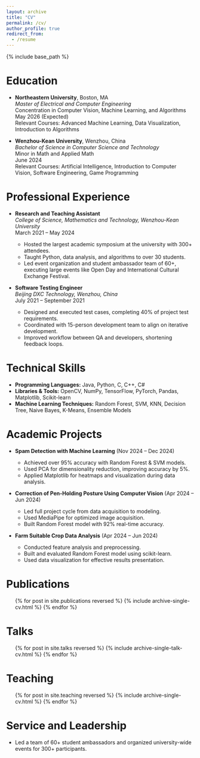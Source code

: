 ```yaml
---
layout: archive
title: "CV"
permalink: /cv/
author_profile: true
redirect_from:
  - /resume
---
```


{% include base_path %}

Education
======
* **Northeastern University**, Boston, MA  
  *Master of Electrical and Computer Engineering*  
  Concentration in Computer Vision, Machine Learning, and Algorithms  
  May 2026 (Expected)  
  Relevant Courses: Advanced Machine Learning, Data Visualization, Introduction to Algorithms

* **Wenzhou-Kean University**, Wenzhou, China  
  *Bachelor of Science in Computer Science and Technology*  
  Minor in Math and Applied Math  
  June 2024  
  Relevant Courses: Artificial Intelligence, Introduction to Computer Vision, Software Engineering, Game Programming

Professional Experience
======
* **Research and Teaching Assistant**  
  *College of Science, Mathematics and Technology, Wenzhou-Kean University*  
  March 2021 – May 2024  
  - Hosted the largest academic symposium at the university with 300+ attendees.  
  - Taught Python, data analysis, and algorithms to over 30 students.  
  - Led event organization and student ambassador team of 60+, executing large events like Open Day and International Cultural Exchange Festival.

* **Software Testing Engineer**  
  *Beijing DXC Technology, Wenzhou, China*  
  July 2021 – September 2021  
  - Designed and executed test cases, completing 40% of project test requirements.  
  - Coordinated with 15-person development team to align on iterative development.  
  - Improved workflow between QA and developers, shortening feedback loops.

Technical Skills
======
* **Programming Languages:** Java, Python, C, C++, C#  
* **Libraries & Tools:** OpenCV, NumPy, TensorFlow, PyTorch, Pandas, Matplotlib, Scikit-learn  
* **Machine Learning Techniques:** Random Forest, SVM, KNN, Decision Tree, Naive Bayes, K-Means, Ensemble Models

Academic Projects
======
* **Spam Detection with Machine Learning** (Nov 2024 – Dec 2024)  
  - Achieved over 95% accuracy with Random Forest & SVM models.  
  - Used PCA for dimensionality reduction, improving accuracy by 5%.  
  - Applied Matplotlib for heatmaps and visualization during data analysis.

* **Correction of Pen-Holding Posture Using Computer Vision** (Apr 2024 – Jun 2024)  
  - Led full project cycle from data acquisition to modeling.  
  - Used MediaPipe for optimized image acquisition.  
  - Built Random Forest model with 92% real-time accuracy.

* **Farm Suitable Crop Data Analysis** (Apr 2024 – Jun 2024)  
  - Conducted feature analysis and preprocessing.  
  - Built and evaluated Random Forest model using scikit-learn.  
  - Used data visualization for effective results presentation.

Publications
======
<ul>{% for post in site.publications reversed %}
  {% include archive-single-cv.html %}
{% endfor %}</ul>

Talks
======
<ul>{% for post in site.talks reversed %}
  {% include archive-single-talk-cv.html %}
{% endfor %}</ul>

Teaching
======
<ul>{% for post in site.teaching reversed %}
  {% include archive-single-cv.html %}
{% endfor %}</ul>

Service and Leadership
======
* Led a team of 60+ student ambassadors and organized university-wide events for 300+ participants.
